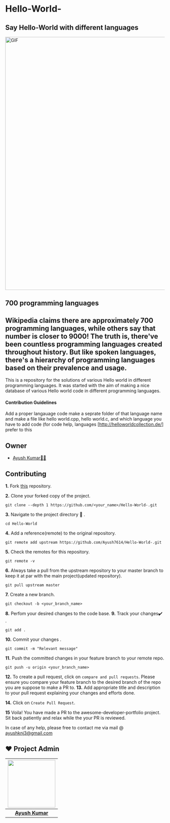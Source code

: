 # Hello-World-
## Say Hello-World with different languages
<img align="center" alt="GIF" src="https://github.com/Ayush7614/Hello-World-/blob/main/download%20(3).png" width="800px" />

## 700 programming languages
## Wikipedia claims there are approximately 700 programming languages, while others say that number is closer to 9000! The truth is, there've been countless programming languages created throughout history. But like spoken languages, there's a hierarchy of programming languages based on their prevalence and usage.

This is a repository for the solutions of various Hello world in different programming languages. It was started with the aim of making a nice database of various Hello world code  in different programming languages. 


#### Contribution Guidelines
Add a proper langauage code make a seprate folder of that language name and make a file like hello world.cpp, hello world.c, and which language you have to add code (for code help, languages [http://helloworldcollection.de/] prefer to this 

## Owner

* [Ayush Kumar👨‍💻](https://github.com/Ayush7614)


## Contributing

**1.**  Fork [this](https://github.com/Ayush7614/Hello-World-.git) repository.

**2.**  Clone your forked copy of the project.

```
git clone --depth 1 https://github.com/<your_name>/Hello-World-.git
```

**3.** Navigate to the project directory :file_folder: .

```
cd Hello-World

```

**4.** Add a reference(remote) to the original repository.

```
git remote add upstream https://github.com/Ayush7614/Hello-World-.git
```

**5.** Check the remotes for this repository.
```
git remote -v
```

**6.** Always take a pull from the upstream repository to your master branch to keep it at par with the main project(updated repository).

```
git pull upstream master
```

**7.** Create a new branch.

```
git checkout -b <your_branch_name>
```

**8.** Perfom your desired changes to the code base.
**9.** Track your changes:heavy_check_mark: .

```
git add . 
```

**10.** Commit your changes .

```
git commit -m "Relevant message"
```

**11.** Push the committed changes in your feature branch to your remote repo.
```
git push -u origin <your_branch_name>
```

**12.** To create a pull request, click on `compare and pull requests`. Please ensure you compare your feature branch to the desired branch of the repo you are suppose to make a PR to.
**13.** Add appropriate title and description to your pull request explaining your changes and efforts done.


**14.** Click on `Create Pull Request`.


**15** Voila! You have made a PR to the awesome-developer-portfolio project. Sit back patiently and relax while the your PR is reviewed. 

 In case of any help, please free to contact me via mail @ ayushknj3@gmail.com
 
## ❤️ Project Admin

|                                     <a href="https://github.com/Ayush7614"><img src="https://avatars.githubusercontent.com/u/67006255?s=400&u=c0e16c3bba31328a028cfcca4b1fa7599509f905&v=4" width=150px height=150px /></a>                                      |
| :-----------------------------------------------------------------------------------------------------------------------------------------------------------------------------------------------------------------------------------------------------------------: |
|                                                                                      **[Ayush Kumar](https://www.linkedin.com/in/ayush-kumar-%F0%9F%87%AE%F0%9F%87%B3-984443191/)**                                                                                    |



